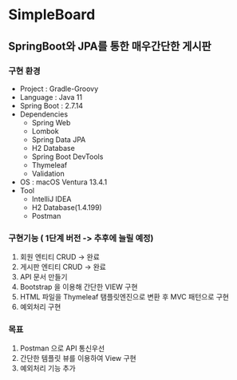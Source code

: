 # SimpleBoard
## SpringBoot와 JPA를 통한 매우간단한 게시판

### 구현 환경
- Project : Gradle-Groovy
- Language : Java 11
- Spring Boot : 2.7.14
- Dependencies
  - Spring Web
  - Lombok
  - Spring Data JPA
  - H2 Database
  - Spring Boot DevTools
  - Thymeleaf
  - Validation
- OS : macOS Ventura 13.4.1
- Tool
  - IntelliJ IDEA
  - H2 Database(1.4.199)
  - Postman

### 구현기능 ( 1단계 버전 -> 추후에 늘릴 예정)
1. 회원 엔티티 CRUD -> 완료
2. 게시판 엔티티 CRUD -> 완료
3. API 문서 만들기
4. Bootstrap 을 이용해 간단한 VIEW 구현
5. HTML 파일을 Thymeleaf 탬플릿엔진으로 변환 후 MVC 패턴으로 구현
6. 예외처리 구현

### 목표
1. Postman 으로 API 통신우선
2. 간단한 템플릿 뷰를 이용하여 View 구현
3. 예외처리 기능 추가

